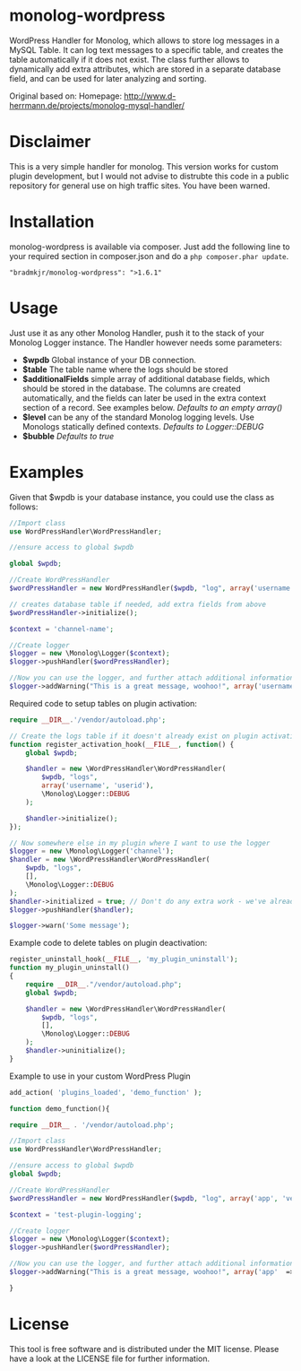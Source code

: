 monolog-wordpress
=============

WordPress Handler for Monolog, which allows to store log messages in a MySQL Table.
It can log text messages to a specific table, and creates the table automatically if it does not exist.
The class further allows to dynamically add extra attributes, which are stored in a separate database field, and can be used for later analyzing and sorting.

Original based on:
Homepage: http://www.d-herrmann.de/projects/monolog-mysql-handler/

# Disclaimer
This is a very simple handler for monolog. This version works for custom plugin development, but I would not advise to distrubte this code in a public repository for general use on high traffic sites. You have been warned.

# Installation
monolog-wordpress is available via composer. Just add the following line to your required section in composer.json and do a `php composer.phar update`.

```
"bradmkjr/monolog-wordpress": ">1.6.1"
```

# Usage
Just use it as any other Monolog Handler, push it to the stack of your Monolog Logger instance. The Handler however needs some parameters:

- **$wpdb** Global instance of your DB connection.
- **$table** The table name where the logs should be stored
- **$additionalFields** simple array of additional database fields, which should be stored in the database. The columns are created automatically, and the fields can later be used in the extra context section of a record. See examples below. _Defaults to an empty array()_
- **$level** can be any of the standard Monolog logging levels. Use Monologs statically defined contexts. _Defaults to Logger::DEBUG_
- **$bubble** _Defaults to true_

# Examples
Given that $wpdb is your database instance, you could use the class as follows:

```php
//Import class
use WordPressHandler\WordPressHandler;

//ensure access to global $wpdb

global $wpdb;

//Create WordPressHandler
$wordPressHandler = new WordPressHandler($wpdb, "log", array('username', 'userid'), \Monolog\Logger::DEBUG);

// creates database table if needed, add extra fields from above
$wordPressHandler->initialize();

$context = 'channel-name';

//Create logger
$logger = new \Monolog\Logger($context);
$logger->pushHandler($wordPressHandler);

//Now you can use the logger, and further attach additional information
$logger->addWarning("This is a great message, woohoo!", array('username'  => 'John Doe', 'userid'  => 245));
```

Required code to setup tables on plugin activation:

```php
require __DIR__.'/vendor/autoload.php';

// Create the logs table if it doesn't already exist on plugin activation
function register_activation_hook(__FILE__, function() {
    global $wpdb;

    $handler = new \WordPressHandler\WordPressHandler(
        $wpdb, "logs",
        array('username', 'userid'),
        \Monolog\Logger::DEBUG
    );

    $handler->initialize();
});

// Now somewhere else in my plugin where I want to use the logger
$logger = new \Monolog\Logger('channel');
$handler = new \WordPressHandler\WordPressHandler(
    $wpdb, "logs",
    [],
    \Monolog\Logger::DEBUG
);
$handler->initialized = true; // Don't do any extra work - we've already done it.
$logger->pushHandler($handler);

$logger->warn('Some message');
```

Example code to delete tables on plugin deactivation:

```php
register_uninstall_hook(__FILE__, 'my_plugin_uninstall');
function my_plugin_uninstall()
{
    require __DIR__."/vendor/autoload.php";
    global $wpdb;

    $handler = new \WordPressHandler\WordPressHandler(
        $wpdb, "logs",
        [],
        \Monolog\Logger::DEBUG
    );
    $handler->uninitialize();
}
```


Example to use in your custom WordPress Plugin

```php
add_action( 'plugins_loaded', 'demo_function' );

function demo_function(){

require __DIR__ . '/vendor/autoload.php';

//Import class
use WordPressHandler\WordPressHandler;

//ensure access to global $wpdb
global $wpdb;

//Create WordPressHandler
$wordPressHandler = new WordPressHandler($wpdb, "log", array('app', 'version'), \Monolog\Logger::DEBUG);

$context = 'test-plugin-logging';

//Create logger
$logger = new \Monolog\Logger($context);
$logger->pushHandler($wordPressHandler);

//Now you can use the logger, and further attach additional information
$logger->addWarning("This is a great message, woohoo!", array('app'  => 'Test Plugin', 'version'  => '2.4.5'));

}
```

# License
This tool is free software and is distributed under the MIT license. Please have a look at the LICENSE file for further information.
